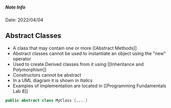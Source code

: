 ##### Note Info
Date: 2022/04/04

## Abstract Classes
- A class that may contain one or more [[Abstract Methods]]
- Abstract classes cannot be used to instantiate an object using the "new" operator
- Used to create Derived classes from it using [[Inheritance and Polymorphism]]
- Constructors cannot be abstract
- In a UML diagram it is shown in *Italics*
- Examples of implementation are located in [[Programming Fundamentals Lab 8]]

```java
public abstract class MyClass {....}
```
